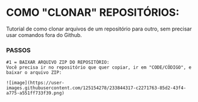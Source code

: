 # COMO "CLONAR" REPOSITÓRIOS:
Tutorial de como clonar arquivos de um repositório para outro, sem precisar usar comandos fora do Github.

### PASSOS
~~~
#1 = BAIXAR ARQUIVO ZIP DO REPOSITÓRIO:
Você precisa ir no repositório que quer copiar, ir em "CODE/CÓDIGO", e baixar o arquivo ZIP:

![image](https://user-images.githubusercontent.com/125154278/233844317-c2271763-85d2-43f4-a775-a551ff733f39.png)
